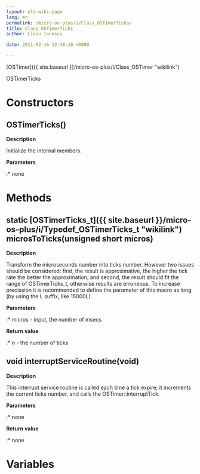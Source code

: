 ```yaml
---
layout: old-wiki-page
lang: en
permalink: /micro-os-plus/i/Class_OSTimerTicks/
title: Class OSTimerTicks
author: Liviu Ionescu

date: 2011-02-16 12:48:18 +0000

---
```


[OSTimer]({{ site.baseurl }}/micro-os-plus/i/Class_OSTimer "wikilink")


OSTimerTicks

Constructors
============

OSTimerTicks()
--------------

**Description**


Initialize the internal members.

**Parameters**

:\* none

Methods
=======

static [OSTimerTicks_t]({{ site.baseurl }}/micro-os-plus/i/Typedef_OSTimerTicks_t "wikilink") microsToTicks(unsigned short micros)
-----------------------------------------------------------------------------------------------

**Description**


Transform the microseconds number into ticks number. However two issues should be considered: first, the result is approximative, the higher the tick rate the better the approximation, and second, the result should fit the range of OSTimerTicks_t, otherwise results are erroneous. To increase precission it is recommended to define the parameter of this macro as long (by using the L suffix, like 15000L).

**Parameters**

:\* micros - input, the number of msecs

**Return value**

:\* n - the number of ticks

void interruptServiceRoutine(void)
----------------------------------

**Description**


This interrupt service routine is called each time a tick expire; it increments the current ticks number, and calls the OSTimer::interruptTick.

**Parameters**

:\* none

**Return value**

:\* none

Variables
=========
